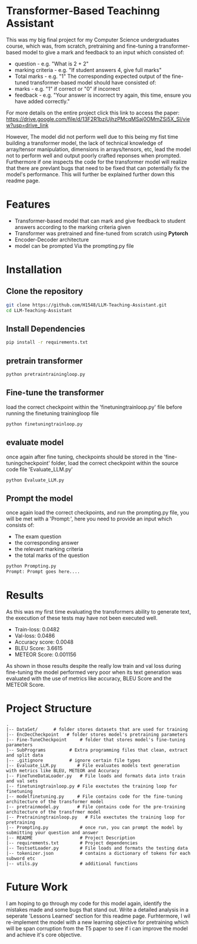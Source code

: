 # Transformer-Based Teachinng Assistant
This was my big final project for my Computer Science undergraduates course, which was, from scratch, pretraining and fine-tuning a transformer-based model to give a mark and feedback to an input which consisted of:
- question - e.g. "What is 2 + 2"
- marking criteria - e.g. "If student answers 4, give full marks"
- Total marks - e.g. "1"
The corresponding expected output of the fine-tuned transformer-based model should have consisted of: 
- marks - e.g. "1" if correct or "0" if incorrect
- feedback - e.g. "Your answer is incorrect try again, this time, ensure you have added correctly."

For more details on the entire project click this link to access the paper: https://drive.google.com/file/d/13F2R1bziUjhzPMcqMSaj0OMmZSi5X_Sl/view?usp=drive_link

However, The model did not perform well due to this being my fist time building a transformer model, the lack of technical knowledge of array/tensor manipulation, dimensions in arrays/tensors, etc, lead the model not to perform well and output poorly crafted reponses when prompted. Furthermore if one inspects the code for the transformer model will realize that there are prevlant bugs that need to be fixed that can potentially fix the model's performance. This will further be explained further down this readme page.

# Features
- Transformer-based model that can mark and give feedback to student answers according to the marking criteria given
- Transformer was pretrained and fine-tuned from scratch using **Pytorch**
- Encoder-Decoder architecture
- model can be prompted Via the prompting.py file

# Installation 
## Clone the repository 
```bash
git clone https://github.com/H1548/LLM-Teaching-Assistant.git
cd LLM-Teaching-Assistant
```
## Install Dependencies
```bash 
pip install -r requirements.txt
```
## pretrain transformer 
```bash 
python pretraintrainingloop.py
```
## Fine-tune the transformer 
load the correct checkpoint within the 'finetuningtrainloop.py' file before running the finetuning trainingloop file
```bash
python finetuningtrainloop.py
```
## evaluate model
once again after fine tuning, checkpoints should be stored in the 'fine-tuningcheckpoint' folder, load the correct checkpoint within the source code file 'Evaluate_LLM.py'
```bash 
python Evaluate_LLM.py
```
## Prompt the model
once again load the correct checkpoints, and run the prompting.py file, you will be met with a 'Prompt:', here you need to provide an input which consists of:
- The exam question
- the corresponding answer
- the relevant marking criteria 
- the total marks of the question
```bash 
python Prompting.py
Prompt: Prompt goes here....
```
# Results
As this was my first time evaluating the transformers ability to generate text, the execution of these tests may have not been executed well.

- Train-loss: 0.0482
- Val-loss: 0.0486
- Accuracy score: 0.0048
- BLEU Score: 3.6615
- METEOR Score: 0.001156

As shown in those results despite the really low train and val loss during fine-tuning the model performed very poor when its text generation was evaluated with the use of metrics like accuracy, BLEU Score and the METEOR Score.

# Project Structure
```text
.
|-- DataSet/      # folder stores datasets that are used for training
|-- EncDecCheckpoint   # folder stores model's pretraining parameters
|-- Fine-TuneCheckpoint     # folder that stores model's fine-tuning parameters
|-- SubPrograms         # Extra programming files that clean, extract and split data
|-- .gitignore          # ignore certain file types
|-- Evaluate_LLM.py        # File evaluates models text generation with metrics like BLEU, METEOR and Accuracy
|-- FineTuneDataLoader.py   # File loads and formats data into train and val sets
|-- finetuningtrainloop.py # File exectutes the training loop for finetuning
|-- modelfinetuning.py     # File contains code for the fine-tuning architecture of the transformer model
|-- pretrainmodel.py       # File contains code for the pre-training architecture of the transfrmer model
|-- Pretrainingtrainloop.py   # File exectutes the training loop for pretraining
|-- Prompting.py            # once run, you can prompt the model by submitting your question and answer
|-- README                  # Project Description 
|-- requirements.txt        # Project dependencies 
|-- TestsetLoader.py        # File loads and formats the testing data
|-- tokenizer.json          # contains a dictionary of tokens for each subword etc
|-- utils.py                # additional functions 
```

# Future Work
I am hoping to go through my code for this model again, identify the mistakes made and some bugs that stand out. Write a detailed analysis in a seperate 'Lessons Learned' section for this readme page. Furhtermore, I wil re-implement the model with a new learning objective for pretraining which will be span corruption from the T5 paper to see if i can improve the model and achieve it's core objective.